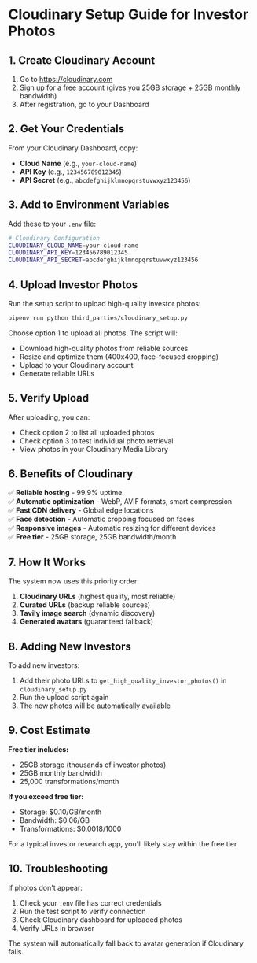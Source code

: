 # Cloudinary Setup Guide for Investor Photos

## 1. Create Cloudinary Account

1. Go to https://cloudinary.com
2. Sign up for a free account (gives you 25GB storage + 25GB monthly bandwidth)
3. After registration, go to your Dashboard

## 2. Get Your Credentials

From your Cloudinary Dashboard, copy:
- **Cloud Name** (e.g., `your-cloud-name`)
- **API Key** (e.g., `123456789012345`)
- **API Secret** (e.g., `abcdefghijklmnopqrstuvwxyz123456`)

## 3. Add to Environment Variables

Add these to your `.env` file:

```bash
# Cloudinary Configuration
CLOUDINARY_CLOUD_NAME=your-cloud-name
CLOUDINARY_API_KEY=123456789012345  
CLOUDINARY_API_SECRET=abcdefghijklmnopqrstuvwxyz123456
```

## 4. Upload Investor Photos

Run the setup script to upload high-quality investor photos:

```bash
pipenv run python third_parties/cloudinary_setup.py
```

Choose option 1 to upload all photos. The script will:
- Download high-quality photos from reliable sources
- Resize and optimize them (400x400, face-focused cropping)
- Upload to your Cloudinary account
- Generate reliable URLs

## 5. Verify Upload

After uploading, you can:
- Check option 2 to list all uploaded photos
- Check option 3 to test individual photo retrieval
- View photos in your Cloudinary Media Library

## 6. Benefits of Cloudinary

✅ **Reliable hosting** - 99.9% uptime  
✅ **Automatic optimization** - WebP, AVIF formats, smart compression  
✅ **Fast CDN delivery** - Global edge locations  
✅ **Face detection** - Automatic cropping focused on faces  
✅ **Responsive images** - Automatic resizing for different devices  
✅ **Free tier** - 25GB storage, 25GB bandwidth/month  

## 7. How It Works

The system now uses this priority order:

1. **Cloudinary URLs** (highest quality, most reliable)
2. **Curated URLs** (backup reliable sources)  
3. **Tavily image search** (dynamic discovery)
4. **Generated avatars** (guaranteed fallback)

## 8. Adding New Investors

To add new investors:

1. Add their photo URLs to `get_high_quality_investor_photos()` in `cloudinary_setup.py`
2. Run the upload script again
3. The new photos will be automatically available

## 9. Cost Estimate

**Free tier includes:**
- 25GB storage (thousands of investor photos)
- 25GB monthly bandwidth
- 25,000 transformations/month

**If you exceed free tier:**
- Storage: $0.10/GB/month
- Bandwidth: $0.06/GB
- Transformations: $0.0018/1000

For a typical investor research app, you'll likely stay within the free tier.

## 10. Troubleshooting

If photos don't appear:
1. Check your `.env` file has correct credentials
2. Run the test script to verify connection
3. Check Cloudinary dashboard for uploaded photos
4. Verify URLs in browser

The system will automatically fall back to avatar generation if Cloudinary fails.